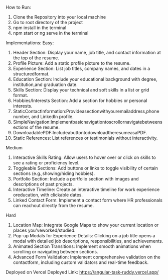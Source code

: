 How to Run:

1) Clone the Repository into your local machine
2) Go to root directory of the project
3) npm install in the terminal
4) npm start or ng serve in the terminal

Implementations:
Easy:
1) Header Section: Display your name, job title, and contact information at the top of the resume.
2) Profile Picture: Add a static profile picture to the resume.
3) Experience Section: List job titles, company names, and dates in a structuredformat.
4) Education Section: Include your educational background with degree, institution,and graduation date.
5) Skills Section: Display your technical and soft skills in a list or grid format.
6) Hobbies/Interests Section: Add a section for hobbies or personal interests.
7) StaticContactInformation:Provideasectionwithyouremailaddress,phone number, and LinkedIn profile.
8) SimpleNavigation:Implementbasicnavigationtoscrollornavigatebetweensections of the resume.
9) DownloadablePDF:IncludeabuttontodownloadtheresumeasaPDF.
10) Static References: List references or testimonials without interactivity.

Medium
1) Interactive Skills Rating: Allow users to hover over or click on skills to see a rating or proficiency level.
2) Toggleable Sections: Add buttons or links to toggle visibility of certain sections (e.g.,showing/hiding hobbies).
3) Portfolio Section: Include a portfolio section with images and descriptions of past projects.
4) Interactive Timeline: Create an interactive timeline for work experience oreducation, with clickable dates.
5) Linked Contact Form: Implement a contact form where HR professionals can reachout directly from the resume.

Hard
1) Location Map: Integrate Google Maps to show your current location or places you'veworked/studied.
2) Pop-up Modals for Experience Details: Clicking on a job title opens a modal with detailed job descriptions, responsibilities, and achievements.
3) Animated Section Transitions: Implement smooth animations when scrolling or navigating between sections.
4) Advanced Form Validation: Implement comprehensive validation on the contactform, including custom validators and real-time feedback.

Deployed on Vercel
Deployed Link: https://angular-task-ruddy.vercel.app/



